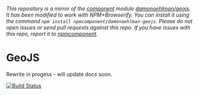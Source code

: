 *This repository is a mirror of the [component](http://component.io) module [damonoehlman/geojs](http://github.com/damonoehlman/geojs). It has been modified to work with NPM+Browserify. You can install it using the command `npm install npmcomponent/damonoehlman-geojs`. Please do not open issues or send pull requests against this repo. If you have issues with this repo, report it to [npmcomponent](https://github.com/airportyh/npmcomponent).*
# GeoJS

Rewrite in progess - will update docs soon.

<a href="http://travis-ci.org/#!/DamonOehlman/geojs"><img src="https://secure.travis-ci.org/DamonOehlman/geojs.png" alt="Build Status"></a>